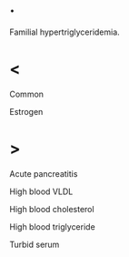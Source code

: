 # .

Familial hypertriglyceridemia.

# <

Common

Estrogen

# >

Acute pancreatitis

High blood VLDL

High blood cholesterol

High blood triglyceride

Turbid serum
